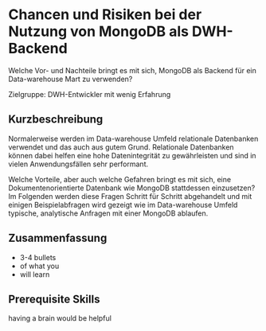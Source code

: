 # Chancen und Risiken bei der Nutzung von MongoDB als DWH-Backend

Welche Vor- und Nachteile bringt es mit sich, MongoDB als Backend für ein Data-warehouse Mart zu verwenden?

Zielgruppe: DWH-Entwickler mit wenig Erfahrung

## Kurzbeschreibung

Normalerweise werden im Data-warehouse Umfeld relationale Datenbanken verwendet und das auch aus gutem Grund. 
Relationale Datenbanken können dabei helfen eine hohe Datenintegrität zu gewährleisten und sind in vielen Anwendungsfällen sehr performant.

Welche Vorteile, aber auch welche Gefahren bringt es mit sich, eine Dokumentenorientierte Datenbank wie MongoDB stattdessen einzusetzen?
Im Folgenden werden diese Fragen Schritt für Schritt abgehandelt und mit einigen Beispielabfragen wird gezeigt wie im Data-warehouse Umfeld typische, 
analytische Anfragen mit einer MongoDB ablaufen.

## Zusammenfassung

- 3-4 bullets
- of what you
- will learn

## Prerequisite Skills
 having a brain would be helpful



